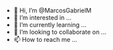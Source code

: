 - 👋 Hi, I’m @MarcosGabrielM
- 👀 I’m interested in ...
- 🌱 I’m currently learning ...
- 💞️ I’m looking to collaborate on ...
- 📫 How to reach me ...

<!---
MarcosGabrielM/MarcosGabrielM is a ✨ special ✨ repository because its `README.md` (this file) appears on your GitHub profile.
You can click the Preview link to take a look at your changes.
--->

